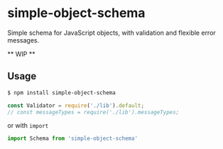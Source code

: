 # simple-object-schema
Simple schema for JavaScript objects, with validation and flexible error messages.

** WIP **


## Usage

```bash
$ npm install simple-object-schema
```

```JavaScript
const Validator = require('./lib').default;
// const messageTypes = require('./lib').messageTypes;
```

or with `import`

```JavaScript
import Schema from 'simple-object-schema'
```
